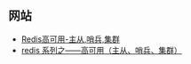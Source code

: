 
## 网站

- [Redis高可用-主从,哨兵,集群](https://www.cnblogs.com/yangyuanhu/p/13039750.html)
- [redis 系列之——高可用（主从、哨兵、集群）](https://xie.infoq.cn/article/6c3500c66c3cdee3d72b88780)
